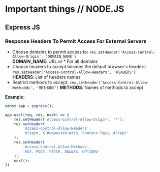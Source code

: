 # Important things // NODE.JS

## Express JS

### Response Headers To Permit Access For External Servers
- Choose domains to permit access to: `res.setHeader('Access-Control-Allow-Origin', 'DOMAIN_NAME')`  
**DOMAIN_NAME**: URL or * For all domains
- Choose headers to accept besides the default browser's headers: `res.setHeader('Access-Control-Allow-Headers', 'HEADERS')`  
**HEADERS**: List of headers names
- Restrict methods to accept: `res.setHeader('Access-Control-Allow-Methodds', 'METHODS')`
**METHODS**: Names of methods to accept

**Example:**
```js
const app = express();

app.use((req, res, next) => {
    res.setHeader('Access-Control-Allow-Origin', '*');
    res.setHeader(
        'Access-Control-Allow-Headers',
        'Origin, X-Requested-With, Content-Type, Accept'
    );
    res.setHeader(
        'Access-Control-Allow-Methods',
        'GET, POST, PATCH, DELETE, OPTIONS'
    );
    next();
})
```